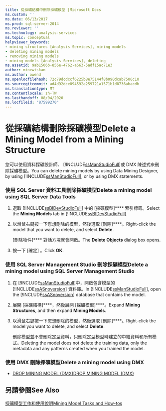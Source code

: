 ```yaml
---
title: 從採礦結構中刪除採礦模型 |Microsoft Docs
ms.custom: ''
ms.date: 06/13/2017
ms.prod: sql-server-2014
ms.reviewer: ''
ms.technology: analysis-services
ms.topic: conceptual
helpviewer_keywords:
- mining structures [Analysis Services], mining models
- deleting mining models
- removing mining models
- mining models [Analysis Services], deleting
ms.assetid: 9ab1506b-856e-4762-a663-5adf15ac71e3
author: minewiskan
ms.author: owend
ms.openlocfilehash: 72c79dcdccf6225b8e75144f8b090dcab7506c10
ms.sourcegitcommit: ad4d92dce894592a259721a1571b1d8736abacdb
ms.translationtype: MT
ms.contentlocale: zh-TW
ms.lasthandoff: 08/04/2020
ms.locfileid: "87599270"
---
```

# <a name="delete-a-mining-model-from-a-mining-structure"></a><span data-ttu-id="bb519-102">從採礦結構刪除採礦模型</span><span class="sxs-lookup"><span data-stu-id="bb519-102">Delete a Mining Model from a Mining Structure</span></span>
  <span data-ttu-id="bb519-103">您可以使用資料採礦設計師、 [!INCLUDE[ssManStudioFull](../../includes/ssmanstudiofull-md.md)]或 DMX 陳述式來刪除採礦模型。</span><span class="sxs-lookup"><span data-stu-id="bb519-103">You can delete mining models by using Data Mining Designer, by using [!INCLUDE[ssManStudioFull](../../includes/ssmanstudiofull-md.md)], or by using DMX statements.</span></span>  
  
### <a name="delete-a-mining-model-using-sql-server-data-tools"></a><span data-ttu-id="bb519-104">使用 SQL Server 資料工具刪除採礦模型</span><span class="sxs-lookup"><span data-stu-id="bb519-104">Delete a mining model using SQL Server Data Tools</span></span>  
  
1.  <span data-ttu-id="bb519-105">選取 [!INCLUDE[ssBIDevStudioFull](../../includes/ssbidevstudiofull-md.md)] 中的 [採礦模型]\*\*\*\* 索引標籤。</span><span class="sxs-lookup"><span data-stu-id="bb519-105">Select the **Mining Models** tab in [!INCLUDE[ssBIDevStudioFull](../../includes/ssbidevstudiofull-md.md)].</span></span>  
  
2.  <span data-ttu-id="bb519-106">以滑鼠右鍵按一下您想刪除的模型，然後選取 [刪除]\*\*\*\*。</span><span class="sxs-lookup"><span data-stu-id="bb519-106">Right-click the model that you want to delete, and select **Delete**.</span></span>  
  
     <span data-ttu-id="bb519-107">[刪除物件]\*\*\*\* 對話方塊就會開啟。</span><span class="sxs-lookup"><span data-stu-id="bb519-107">The **Delete Objects** dialog box opens.</span></span>  
  
3.  <span data-ttu-id="bb519-108">按一下 [確定]  。</span><span class="sxs-lookup"><span data-stu-id="bb519-108">Click **OK**.</span></span>  
  
### <a name="delete-a-mining-model-using-sql-server-management-studio"></a><span data-ttu-id="bb519-109">使用 SQL Server Management Studio 刪除採礦模型</span><span class="sxs-lookup"><span data-stu-id="bb519-109">Delete a mining model using SQL Server Management Studio</span></span>  
  
1.  <span data-ttu-id="bb519-110">在 [!INCLUDE[ssManStudioFull](../../includes/ssmanstudiofull-md.md)]中，開啟包含模型的 [!INCLUDE[ssASnoversion](../../includes/ssasnoversion-md.md)] 資料庫。</span><span class="sxs-lookup"><span data-stu-id="bb519-110">In [!INCLUDE[ssManStudioFull](../../includes/ssmanstudiofull-md.md)], open the [!INCLUDE[ssASnoversion](../../includes/ssasnoversion-md.md)] database that contains the model.</span></span>  
  
2.  <span data-ttu-id="bb519-111">展開 [採礦結構]\*\*\*\*，然後展開 [採礦模型]\*\*\*\*。</span><span class="sxs-lookup"><span data-stu-id="bb519-111">Expand **Mining Structures**, and then expand **Mining Models**.</span></span>  
  
3.  <span data-ttu-id="bb519-112">以滑鼠右鍵按一下您想刪除的模型，然後選取 [刪除]\*\*\*\*。</span><span class="sxs-lookup"><span data-stu-id="bb519-112">Right-click the model you want to delete, and select **Delete**.</span></span>  
  
     <span data-ttu-id="bb519-113">刪除模型並不會刪除定型資料，只刪除定型模型時建立的中繼資料和所有模式。</span><span class="sxs-lookup"><span data-stu-id="bb519-113">Deleting the model does not delete the training data, only the metadata and any patterns created when you trained the model.</span></span>  
  
### <a name="delete-a-mining-model-using-dmx"></a><span data-ttu-id="bb519-114">使用 DMX 刪除採礦模型</span><span class="sxs-lookup"><span data-stu-id="bb519-114">Delete a mining model using DMX</span></span>  
  
-   [<span data-ttu-id="bb519-115">DROP MINING MODEL &#40;DMX&#41;</span><span class="sxs-lookup"><span data-stu-id="bb519-115">DROP MINING MODEL &#40;DMX&#41;</span></span>](/sql/dmx/drop-mining-model-dmx)  
  
## <a name="see-also"></a><span data-ttu-id="bb519-116">另請參閱</span><span class="sxs-lookup"><span data-stu-id="bb519-116">See Also</span></span>  
 [<span data-ttu-id="bb519-117">採礦模型工作和使用說明</span><span class="sxs-lookup"><span data-stu-id="bb519-117">Mining Model Tasks and How-tos</span></span>](mining-model-tasks-and-how-tos.md)  
  
  
